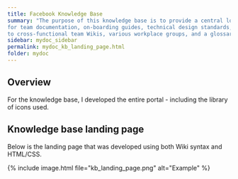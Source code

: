 ```yaml
---
title: Facebook Knowledge Base
summary: "The purpose of this knowledge base is to provide a central location
for team documentation, on-boarding guides, technical design standards, links
to cross-functional team Wikis, various workplace groups, and a glossary for an Enterprise Engineering Team at Facebook."
sidebar: mydoc_sidebar
permalink: mydoc_kb_landing_page.html
folder: mydoc
---
```


## Overview

For the knowledge base, I developed the entire portal - including the library
of icons used.

## Knowledge base landing page

Below is the landing page that was developed using both Wiki syntax and HTML/CSS.

 {% include image.html file="kb_landing_page.png" alt="Example" %}
